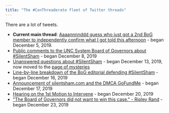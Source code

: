 ```yaml
---
title: "The #ConThreaderate fleet of Twitter threads"
---
```


There are a lot of tweets.

 * **Current main thread**: [Aaaannnnddd guess who just got a 2nd BoG member to independently confirm what I got told this afternoon](https://twitter.com/greg_doucette/status/1202796677293379584) - began December 5, 2019.
 * [Public comments to the UNC System Board of Governors about #SilentSham](https://twitter.com/greg_doucette/status/1203711927396032517) - began December 8, 2019
 * [Unanswered questions about #SilentSham](https://twitter.com/greg_doucette/status/1205535682044801026) - began December 13, 2019, now moved to the [page of mysteries](/mysteries/)
 * [Line-by-line breakdown of the BoG editorial defending #SilentSham](https://twitter.com/greg_doucette/status/1206603541797855234) - began December 16, 2019
 * [Announcement of silentsham.com and the DMCA GoFundMe](https://twitter.com/greg_doucette/status/1207155773203202048) - began December 17, 2019
 * [Hearing on the 1st Motion to Intervene](https://twitter.com/greg_doucette/status/1208038457286762496) - began December 20, 2019
 * ["The Board of Governors did not want to win this case." - Ripley Rand](https://twitter.com/greg_doucette/status/1209130015083892737) - began December 23, 2019
